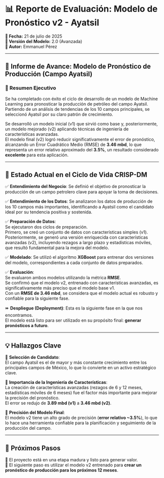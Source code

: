 # 📊 Reporte de Evaluación: Modelo de Pronóstico v2 - Ayatsil  
**📅 Fecha:** 21 de julio de 2025  
**🧠 Versión del Modelo:** 2.0 (Avanzada)  
**👤 Autor:** Emmanuel Pérez  

---

## 🚀 Informe de Avance: Modelo de Pronóstico de Producción (Campo Ayatsil)

### 📝 Resumen Ejecutivo  
Se ha completado con éxito el ciclo de desarrollo de un modelo de Machine Learning para pronosticar la producción de petróleo del campo Ayatsil.  
Partiendo de un análisis de tendencias de los 10 campos principales, se seleccionó Ayatsil por su claro patrón de crecimiento.  

Se desarrolló un modelo inicial (v1) que sirvió como base y, posteriormente, un modelo mejorado (v2) aplicando técnicas de ingeniería de características avanzadas.  
El modelo final (v2) logró reducir significativamente el error de pronóstico, alcanzando un Error Cuadrático Medio (RMSE) de **3.46 mbd**, lo que representa un error relativo aproximado del **3.5%**, un resultado considerado **excelente** para esta aplicación.

---

## 🔄 Estado Actual en el Ciclo de Vida CRISP-DM  

✅ **Entendimiento del Negocio**: Se definió el objetivo de pronosticar la producción de un campo petrolero clave para apoyar la toma de decisiones.

✅ **Entendimiento de los Datos**: Se analizaron los datos de producción de los 10 campos más importantes, identificando a Ayatsil como el candidato ideal por su tendencia positiva y sostenida.

✅ **Preparación de Datos**:  
Se ejecutaron dos ciclos de preparación.  
Primero, se creó un conjunto de datos con características simples (v1).  
Posteriormente, se generó una versión enriquecida con características avanzadas (v2), incluyendo rezagos a largo plazo y estadísticas móviles, que resultó fundamental para la mejora del modelo.

✅ **Modelado**: Se utilizó el algoritmo **XGBoost** para entrenar dos versiones del modelo, correspondientes a cada conjunto de datos preparados.

✅ **Evaluación**:  
Se evaluaron ambos modelos utilizando la métrica **RMSE**.  
Se confirmó que el modelo v2, entrenado con características avanzadas, es significativamente más preciso que el modelo base v1.  
Con un **RMSE de 3.46 mbd**, se considera que el modelo actual es robusto y confiable para la siguiente fase.

⏩ **Despliegue (Deployment)**: Esta es la siguiente fase en la que nos encontramos.  
El modelo está listo para ser utilizado en su propósito final: **generar pronósticos a futuro**.

---

## 💡 Hallazgos Clave  

🔹 **Selección de Candidato**:  
El campo Ayatsil es el de mayor y más constante crecimiento entre los principales campos de México, lo que lo convierte en un activo estratégico clave.

🔹 **Importancia de la Ingeniería de Características**:  
La creación de características avanzadas (rezagos de 6 y 12 meses, estadísticas móviles de 6 meses) fue el factor más importante para mejorar la precisión del pronóstico.  
El error se redujo de **3.89 mbd (v1)** a **3.46 mbd (v2)**.

🔹 **Precisión del Modelo Final**:  
El modelo v2 tiene un alto grado de precisión (**error relativo ~3.5%**), lo que lo hace una herramienta confiable para la planificación y seguimiento de la producción del campo.

---

## 🔮 Próximos Pasos  

📌 El proyecto está en una etapa madura y listo para generar valor.  
🎯 El siguiente paso es utilizar el modelo v2 entrenado para **crear un pronóstico de producción para los próximos 12 meses**.
